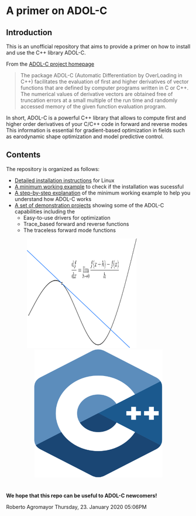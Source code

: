 # A primer on ADOL-C

## Introduction

This is an unofficial repository that aims to provide a primer on how to install and use the C++ library ADOL-C.

 From the [ADOL-C project homepage](https://projects.coin-or.org/ADOL-C)

> The package ADOL-C (Automatic Differentiation by OverLoading in C++) facilitates the evaluation of first and higher derivatives of vector functions that are defined by computer programs written in C or C++.
The numerical values of derivative vectors are obtained free of truncation errors at a small multiple of the run time and randomly accessed memory of the given function evaluation program.

In short, ADOL-C is a powerful C++ library that allows to compute first and higher order derivatives of your C/C++ code in forward and reverse modes This information is essential for gradient-based optimization in fields such as earodynamic shape optimization and model predictive control.

## Contents

The repository is organized as follows:

- [Detailed installation instructions](./adolc_installation.md) for Linux
- [A minimum working example](./adolc_minimum_working_example.md) to check if the installation was sucessful
- [A step-by-step explanation](./adolc_minimum_working_example_explanation.md) of the minimum working example to help you understand how ADOL-C works
- [A set of demonstration projects](/my_demos/adolc_demos_readme.md) showing some of the ADOL-C capabilities including the
	- Easy-to-use drivers for optimization
	- Trace_based forward and reverse functions
	- The traceless forward mode functions
	


<p style="margin-bottom:0cm;"> </p>
<p align="center">
        <img src="./figures/derivative_def.svg" height="300" width="300"/>
        &emsp; &emsp; &emsp; &emsp; &emsp;
        <img src="./figures/cpp_logo.svg" height="350" width="350"/>
</p>
<p style="margin-bottom:1cm;"> </p>



**We hope that this repo can be useful to ADOL-C newcomers!**

Roberto Agromayor
Thursday, 23. January 2020 05:06PM 
